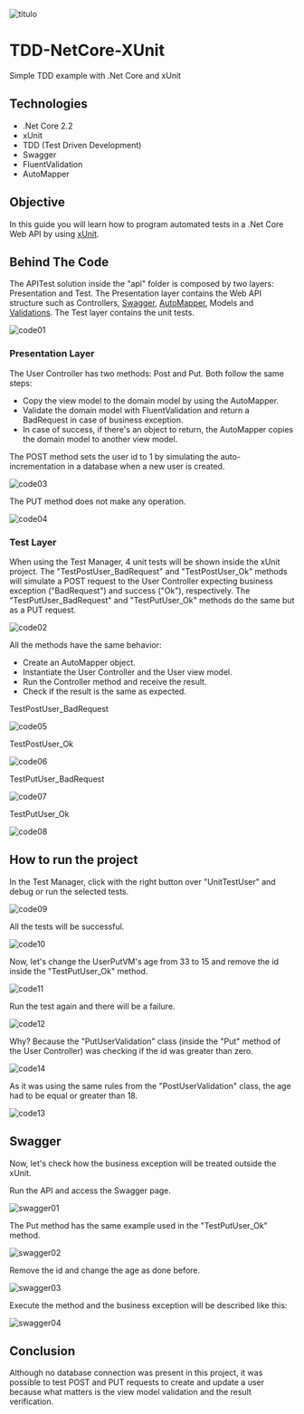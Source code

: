 ![titulo](/docs/titulo.JPG)

# TDD-NetCore-XUnit

Simple TDD example with .Net Core and xUnit

## Technologies

- .Net Core 2.2
- xUnit
- TDD (Test Driven Development)
- Swagger
- FluentValidation
- AutoMapper

## Objective

In this guide you will learn how to program automated tests in a .Net Core Web API by using [xUnit](https://docs.microsoft.com/pt-br/dotnet/core/testing/unit-testing-with-dotnet-test).

## Behind The Code

The APITest solution inside the "api" folder is composed by two layers: Presentation and Test.
The Presentation layer contains the Web API structure such as Controllers, [Swagger](https://docs.microsoft.com/pt-br/aspnet/core/tutorials/getting-started-with-swashbuckle?view=aspnetcore-2.2&tabs=visual-studio), [AutoMapper](https://www.codeproject.com/Articles/1256100/Automapper-Using-NET-Core-API-2-1), Models and [Validations](https://www.c-sharpcorner.com/article/using-fluentvalidation-in-asp-net-core/).
The Test layer contains the unit tests.

![code01](/docs/code01.JPG)

### Presentation Layer

The User Controller has two methods: Post and Put. Both follow the same steps:

- Copy the view model to the domain model by using the AutoMapper.
- Validate the domain model with FluentValidation and return a BadRequest in case of business exception.
- In case of success, if there's an object to return, the AutoMapper copies the domain model to another view model.

The POST method sets the user id to 1 by simulating the auto-incrementation in a database when a new user is created.

![code03](/docs/code03.JPG)

The PUT method does not make any operation.

![code04](/docs/code04.JPG)

### Test Layer

When using the Test Manager, 4 unit tests will be shown inside the xUnit project.
The "TestPostUser_BadRequest" and "TestPostUser_Ok" methods will simulate a POST request to the User Controller expecting business exception ("BadRequest") and success ("Ok"), respectively.
The "TestPutUser_BadRequest" and "TestPutUser_Ok" methods do the same but as a PUT request.

![code02](/docs/code02.JPG)

All the methods have the same behavior:

- Create an AutoMapper object.
- Instantiate the User Controller and the User view model.
- Run the Controller method and receive the result.
- Check if the result is the same as expected.

TestPostUser_BadRequest

![code05](/docs/code05.JPG)

TestPostUser_Ok

![code06](/docs/code06.JPG)

TestPutUser_BadRequest

![code07](/docs/code07.JPG)

TestPutUser_Ok

![code08](/docs/code08.JPG)

## How to run the project

In the Test Manager, click with the right button over "UnitTestUser" and debug or run the selected tests.

![code09](/docs/code09.JPG)

All the tests will be successful.

![code10](/docs/code10.JPG)

Now, let's change the UserPutVM's age from 33 to 15 and remove the id inside the "TestPutUser_Ok" method.

![code11](/docs/code11.JPG)

Run the test again and there will be a failure.

![code12](/docs/code12.JPG)

Why?
Because the "PutUserValidation" class (inside the "Put" method of the User Controller) was checking if the id was greater than zero.

![code14](/docs/code14.JPG)

As it was using the same rules from the "PostUserValidation" class, the age had to be equal or greater than 18.

![code13](/docs/code13.JPG)

## Swagger

Now, let's check how the business exception will be treated outside the xUnit.

Run the API and access the Swagger page.

![swagger01](/docs/swagger01.JPG)

The Put method has the same example used in the "TestPutUser_Ok" method.

![swagger02](/docs/swagger02.JPG)

Remove the id and change the age as done before.

![swagger03](/docs/swagger03.JPG)

Execute the method and the business exception will be described like this:

![swagger04](/docs/swagger04.JPG)

## Conclusion

Although no database connection was present in this project, it was possible to test POST and PUT requests to create and update a user because what matters is the view model validation and the result verification.
